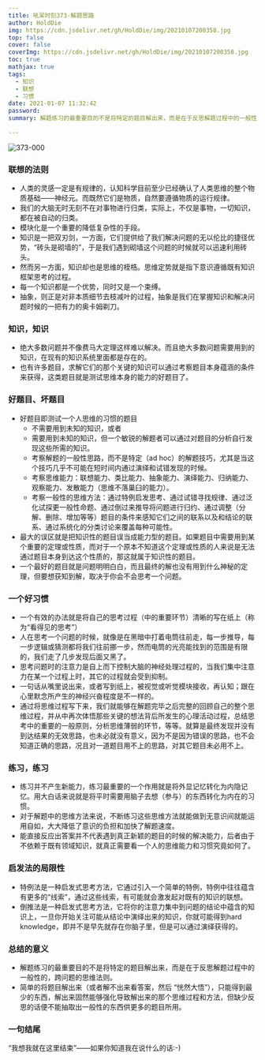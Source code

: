 ```yaml
---
title: 吼呆时刻373-解题思路
author: HoldDie
img: https://cdn.jsdelivr.net/gh/HoldDie/img/20210107200358.jpg
top: false
cover: false
coverImg: https://cdn.jsdelivr.net/gh/HoldDie/img/20210107200358.jpg
toc: true
mathjax: true
tags:
  - 知识
  - 联想
  - 习惯
date: 2021-01-07 11:32:42
password:
summary: 解题练习的最重要目的不是将特定的题目解出来，而是在于反思解题过程中的一般性的，跨问题的思维法则。

---
```


![373-000](https://cdn.jsdelivr.net/gh/HoldDie/img/20210107200358.jpg)

### 联想的法则

- 人类的灵感一定是有规律的，认知科学目前至少已经确认了人类思维的整个物质基础——神经元。而既然它们是物质，自然要遵循物质的运行规律。
- 我们的大脑无时无刻不在对事物进行归类，实际上，不仅是事物，一切知识，都在被自动的归类。
- 模块化是一个重要的降低复杂性的手段。
- 知识是一把双刃剑，一方面，它们提供给了我们解决问题的无以伦比的捷径优势，“砖头是砌墙的”，于是我们遇到砌墙这个问题的时候就可以迅速利用砖头。
- 然而另一方面，知识却也是思维的桎梏。思维定势就是指下意识遵循既有知识框架思考的过程。
- 每一个知识都是一个优势，同时又是一个束缚。
- 抽象，则正是对非本质细节去枝减叶的过程，抽象是我们在掌握知识和解决问题时候的一把有力的奥卡姆剃刀。

### 知识，知识

- 绝大多数问题并不像费马大定理这样难以解决。而且绝大多数问题需要用到的知识，在现有的知识系统里面都是存在的。
- 也有许多题目，求解它们的那个关键的知识可以通过考察题目本身蕴涵的条件来获得，这类题目就是测试思维本身的能力的好题目了。

### 好题目、坏题目

- 好题目即测试一个人思维的习惯的题目
  - 不需要用到未知的知识，或者
  - 需要用到未知的知识，但一个敏锐的解题者可以通过对题目的分析自行发现这些所需的知识。
  - 考察解题的一般性思路，而不是特定（ad hoc）的解题技巧，尤其是当这个技巧几乎不可能在短时间内通过演绎和试错发现的时候。
  - 考察思维能力：联想能力、类比能力、抽象能力、演绎能力、归纳能力、观察能力、发散能力（思维不落巢臼的能力）。
  - 考察一般性的思维方法：通过特例启发思考、通过试错寻找规律、通过泛化试探更一般性命题、通过倒过来推导将问题进行归约、通过调整（分解、删除、增加等等）题目的条件来感知它们之间的联系以及和结论的联系、通过系统化的分类讨论来覆盖每种可能性。
- 最大的误区就是把知识性的题目误当成能力型的题目。如果题目中需要用到某个重要的定理或性质，而对于一个原本不知道这个定理或性质的人来说是无法通过题目本身到达这个性质的，那这就属于知识性的题目。
- 一个最好的题目就是问题明明白白，而且最终的解也没有用到什么神秘的定理，但要想获知到解，取决于你会不会思考一个问题。

### 一个好习惯

- 一个有效的办法就是将自己的思考过程（中的重要环节）清晰的写在纸上（称为“看得见的思考”）
- 人在思考一个问题的时候，就像是在黑暗中打着电筒往前走，每一步推导，每一步逻辑或猜测都将我们往前挪一步，然而电筒的光亮能找到的范围是有限的，我们走了几步发现后面又黑了。
- 思考问题时的注意力是自上而下控制大脑的神经处理过程的，当我们集中注意力在某一个过程上时，其它的过程就会受到抑制。
- 一句话从嘴里说出来，或者写到纸上，被视觉或听觉模块接收，再认知；跟在心里默念所产生的神经兴奋程度是不一样的。
- 通过将思维过程写下来，我们就能够在解题完毕之后完整的回顾自己的整个思维过程，并从中再次体悟那些关键的想法背后所发生的心理活动过程，总结思考中的重要的一般原则，分析思维薄弱的环节，等等。就算是最终发现并没有到达结果的无效思路，也未必就没有意义，因为不是因为错误的思路，也不会知道正确的思路，况且对一道题目用不上的思路，对其它题目未必用不上。

### 练习，练习

- 练习并不产生新能力，练习最重要的一个作用就是将外显记忆转化为内隐记忆。用大白话来说就是将平时需要用脑子去想（参与）的东西转化为内在的习惯。
- 对于解题中的思维方法来说，不断练习这些思维方法就能做到无意识间就能运用自如，大大降低了意识的负担和加快了解题速度。
- 能直接反应出答案并不代表遇到真正新颖的题目的时候的解决能力，后者由于不依赖于既有领域知识，就真正需要看一个人的思维能力和习惯究竟如何了。

### 启发法的局限性

- 特例法是一种启发式思考方法，它通过引入一个简单的特例，特例中往往蕴含有更多的“线索”，通过这些线索，有可能就会激发起对既有的知识的联想。
- 倒推法是一种启发式思考方法，它将你的注意力集中到问题的结论中蕴含的知识上，一旦你开始关注可能从结论中演绎出来的知识，你就可能得到hard knowledge，即并不是早先就存在你脑子里，但是可以通过演绎获得的。

### 总结的意义

- 解题练习的最重要目的不是将特定的题目解出来，而是在于反思解题过程中的一般性的，跨问题的思维法则。
- 简单的将题目解出来（或者解不出来看答案，然后 “恍然大悟”），只能得到最少的东西，解出来固然能够强化导致解出来的那个思维过程和方法，但缺少反思的话便不能抽取出一般性的东西供更多的题目所用。

### 一句结尾

“我想我就在这里结束”——如果你知道我在说什么的话:-)